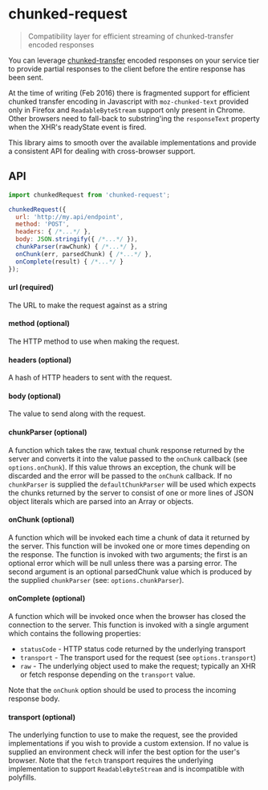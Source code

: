 # chunked-request
> Compatibility layer for efficient streaming of chunked-transfer encoded responses

You can leverage [chunked-transfer](https://en.wikipedia.org/wiki/Chunked_transfer_encoding) encoded responses on your service tier to provide partial responses to the client before the entire response has been sent.

At the time of writing (Feb 2016) there is fragmented support for efficient chunked transfer encoding in Javascript with `moz-chunked-text` provided only in Firefox and `ReadableByteStream` support only present in Chrome.  Other browsers need to fall-back to substring'ing the `responseText` property when the XHR's readyState event is fired.

This library aims to smooth over the available implementations and provide a consistent API for dealing with cross-browser support.

## API

```js
import chunkedRequest from 'chunked-request';

chunkedRequest({ 
  url: 'http://my.api/endpoint',
  method: 'POST',
  headers: { /*...*/ },
  body: JSON.stringify({ /*...*/ }),
  chunkParser(rawChunk) { /*...*/ },
  onChunk(err, parsedChunk) { /*...*/ },
  onComplete(result) { /*...*/ }
});
```

#### url (required)
The URL to make the request against as a string

#### method (optional)
The HTTP method to use when making the request.

#### headers (optional)
A hash of HTTP headers to sent with the request.

#### body (optional)
The value to send along with the request.

#### chunkParser (optional) 
A function which takes the raw, textual chunk response returned by the server and converts it into the value passed to the `onChunk` callback (see `options.onChunk`).  If this value throws an exception, the chunk will be discarded and the error will be passed to the `onChunk` callback.  If no `chunkParser` is supplied the `defaultChunkParser` will be used which expects the chunks returned by the server to consist of one or more lines of JSON object literals which are parsed into an Array or objects. 

#### onChunk (optional)
A function which will be invoked each time a chunk of data it returned by the server. This function will be invoked one or more times depending on the response.  The function is invoked with two arguments; the first is an optional error which will be null unless there was a parsing error.  The second argument is an optional parsedChunk value which is produced by the supplied `chunkParser` (see: `options.chunkParser`).

#### onComplete (optional)
A function which will be invoked once when the browser has closed the connection to the server. This function is invoked with a single argument which contains the following properties:

* `statusCode` - HTTP status code returned by the underlying transport
* `transport` - The transport used for the request (see `options.transport`)
* `raw` - The underlying object used to make the request; typically an XHR or fetch response depending on the `transport` value.

Note that the `onChunk` option should be used to process the incoming response body.

#### transport (optional)
The underlying function to use to make the request, see the provided implementations if you wish to provide a custom extension. If no value is supplied an environment check will infer the best option for the user's browser.  Note that the `fetch` transport requires the underlying implementation to support `ReadableByteStream` and is incompatible with polyfills.